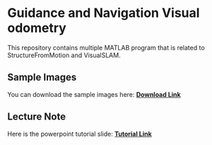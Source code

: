 # Guidance and Navigation Visual odometry

This repository contains multiple MATLAB program that is related to StructureFromMotion and VisualSLAM.

## Sample Images

You can download the sample images here: <strong>[Download Link](https://drive.google.com/file/d/1kzwPI4-icW6AZy3HvoAMiHtdBScn7AKa/view)</strong>

## Lecture Note

Here is the powerpoint tutorial slide: <a href="Week 9 [Tutorial 2 Visual Odometry] Dr. Wen-V3.pdf"><strong>Tutorial Link</strong></a>
